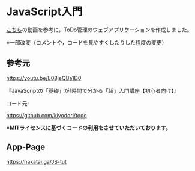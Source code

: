 # JavaScript入門

[こちら](https://www.youtube.com/watch?v=E08jeQBa1D0)の動画を参考に，ToDo管理のウェブアプリケーションを作成しました。

※一部改変（コメントや，コードを見やすくしたりした程度の変更）

## 参考元

<https://youtu.be/E08jeQBa1D0>

『JavaScriptの「基礎」が1時間で分かる「超」入門講座【初心者向け】』

コード元:

<https://github.com/kiyodori/todo>

※**MITライセンスに基づくコードの利用をさせていただいております。**

## App-Page

<https://nakatai.ga/JS-tut>
